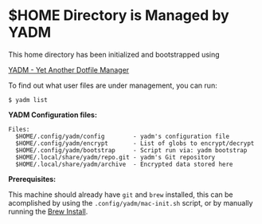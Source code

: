 # $HOME Directory is Managed by YADM

This home directory has been initialized and bootstrapped using

[YADM - Yet Another Dotfile Manager](https://yadm.io/)

To find out what user files are under management, you can run:

`$ yadm list`

__YADM Configuration files:__
```
Files:
  $HOME/.config/yadm/config        - yadm's configuration file
  $HOME/.config/yadm/encrypt       - List of globs to encrypt/decrypt
  $HOME/.config/yadm/bootstrap     - Script run via: yadm bootstrap
  $HOME/.local/share/yadm/repo.git - yadm's Git repository
  $HOME/.local/share/yadm/archive  - Encrypted data stored here
```

__Prerequisites:__

This machine should already have `git` and `brew` installed, this can be
acomplished by using the `.config/yadm/mac-init.sh` script, or by manually
running the [Brew Install](https://docs.brew.sh/Installation).


